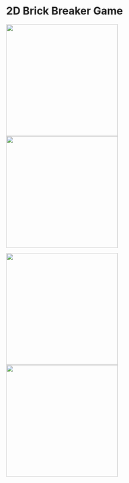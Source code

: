 # 2D Brick Breaker Game


<img src="https://user-images.githubusercontent.com/58405854/212935883-f69b621b-42e6-45ae-b45f-bbf1bbfd4458.png" data-canonical-src="https://gyazo.com/eb5c5741b6a9a16c692170a41a49c858.png" width="300" height="300" /> <img src="https://user-images.githubusercontent.com/58405854/212935904-76182fb2-12fd-47a4-92fd-087b19ce387c.png" data-canonical-src="https://gyazo.com/eb5c5741b6a9a16c692170a41a49c858.png" width="300" height="300" />

<img src="https://user-images.githubusercontent.com/58405854/212935913-55b8be2f-4ec4-4e74-a639-9cfe24b97f73.png" data-canonical-src="https://gyazo.com/eb5c5741b6a9a16c692170a41a49c858.png" width="300" height="300" /> <img src="https://user-images.githubusercontent.com/58405854/212935920-240dc0ac-8656-4aa3-aa60-67e23ace0a65.png" data-canonical-src="https://gyazo.com/eb5c5741b6a9a16c692170a41a49c858.png" width="300" height="300" />
